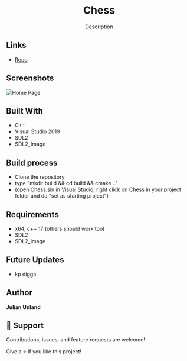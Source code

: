 <h1 align="center">Chess<project-name></h1>

<p align="center">Description<project-description></p>

## Links

- [Repo](https://github.com/JuUnland/Chess "<project-name> Repo")

## Screenshots

![Home Page](https://user-images.githubusercontent.com/73100154/137021864-877f6349-ab5d-494f-978a-ead9db467dcc.png "Home Page")

## Built With

- C++
- Visual Studio 2019
- SDL2
- SDL2_Image

## Build process

- Clone the repository
- type "mkdir build && cd build && cmake .."
- (open Chess.sln in Visual Studio, right click on Chess in your project folder and do "set as starting project")

## Requirements

- x64, c++ 17 (others should work too)
- SDL2
- SDL2_image

## Future Updates

- kp digga

## Author

**Julian Unland**

## 🤝 Support

Contributions, issues, and feature requests are welcome!

Give a ⭐️ if you like this project!
